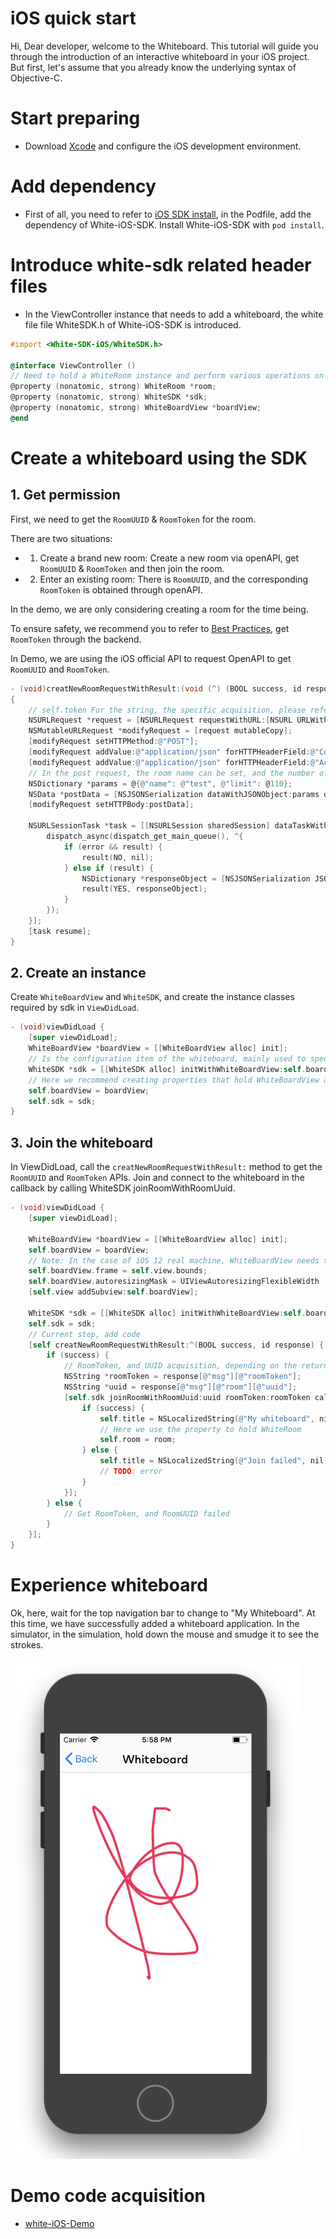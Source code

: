 # iOS quick start

Hi, Dear developer, welcome to the Whiteboard. This tutorial will guide you through the introduction of an interactive whiteboard in your iOS project. But first, let's assume that you already know the underlying syntax of Objective-C.

# Start preparing

* Download [Xcode](https://itunes.apple.com/cn/app/xcode/id497799835?ls=1&mt=12) and configure the iOS development environment.

# Add dependency

* First of all, you need to refer to [iOS SDK install](iOS_SDK_install.md), in the Podfile, add the dependency of White-iOS-SDK. Install White-iOS-SDK with `pod install`.



# Introduce white-sdk related header files

* In the ViewController instance that needs to add a whiteboard, the white file file WhiteSDK.h of White-iOS-SDK is introduced.

```objectivec
#import <White-SDK-iOS/WhiteSDK.h>

@interface ViewController ()
// Need to hold a WhiteRoom instance and perform various operations on the whiteboard
@property (nonatomic, strong) WhiteRoom *room;
@property (nonatomic, strong) WhiteSDK *sdk;
@property (nonatomic, strong) WhiteBoardView *boardView;
@end
```

# Create a whiteboard using the SDK

## 1. Get permission

First, we need to get the `RoomUUID` & `RoomToken` for the room.

There are two situations:

- 1. Create a brand new room: Create a new room via openAPI, get `RoomUUID` & `RoomToken` and then join the room.
- 2. Enter an existing room: There is `RoomUUID`, and the corresponding `RoomToken` is obtained through openAPI.

In the demo, we are only considering creating a room for the time being.

To ensure safety, we recommend you to refer to [Best Practices](concept.md), get `RoomToken` through the backend.

In Demo, we are using the iOS official API to request OpenAPI to get `RoomUUID` and `RoomToken`.

```objectivec
- (void)creatNewRoomRequestWithResult:(void (^) (BOOL success, id response))result;
{
    // self.token For the string, the specific acquisition, please refer to https://developer.herewhite.com/#/concept
    NSURLRequest *request = [NSURLRequest requestWithURL:[NSURL URLWithString:[NSString stringWithFormat:@"https://cloudcapiv3.herewhite.com/room?token=%@", self.sdkToken]]];
    NSMutableURLRequest *modifyRequest = [request mutableCopy];
    [modifyRequest setHTTPMethod:@"POST"];
    [modifyRequest addValue:@"application/json" forHTTPHeaderField:@"Content-Type"];
    [modifyRequest addValue:@"application/json" forHTTPHeaderField:@"Accept"];
    // In the post request, the room name can be set, and the number of people can be limited.
    NSDictionary *params = @{@"name": @"test", @"limit": @110};
    NSData *postData = [NSJSONSerialization dataWithJSONObject:params options:0 error:nil];
    [modifyRequest setHTTPBody:postData];
    
    NSURLSessionTask *task = [[NSURLSession sharedSession] dataTaskWithRequest:modifyRequest completionHandler:^(NSData * _Nullable data, NSURLResponse * _Nullable response, NSError * _Nullable error) {
        dispatch_async(dispatch_get_main_queue(), ^{
            if (error && result) {
                result(NO, nil);
            } else if (result) {
                NSDictionary *responseObject = [NSJSONSerialization JSONObjectWithData:data options:0 error:nil];
                result(YES, responseObject);
            }
        });
    }];
    [task resume];
}
```

## 2. Create an instance

Create `WhiteBoardView` and `WhiteSDK`, and create the instance classes required by sdk in `ViewDidLoad`.

```objectivec
- (void)viewDidLoad {
    [super viewDidLoad];
    WhiteBoardView *boardView = [[WhiteBoardView alloc] init];
    // Is the configuration item of the whiteboard, mainly used to specify the maximum zoom ratio, you can use defaultConfig directly (maximum 1000%, minimum 10%)
    WhiteSDK *sdk = [[WhiteSDK alloc] initWithWhiteBoardView:self.boardView config:[WhiteSdkConfiguration defaultConfig]];
    // Here we recommend creating properties that hold WhiteBoardView and WhiteSDK.
    self.boardView = boardView;
    self.sdk = sdk;
}
```

## 3. Join the whiteboard

In ViewDidLoad, call the `creatNewRoomRequestWithResult:` method to get the `RoomUUID` and `RoomToken` APIs. Join and connect to the whiteboard in the callback by calling WhiteSDK joinRoomWithRoomUuid.

```objectivec
- (void)viewDidLoad {
    [super viewDidLoad];

    WhiteBoardView *boardView = [[WhiteBoardView alloc] init];
    self.boardView = boardView;
    // Note: In the case of iOS 12 real machine, WhiteBoardView needs to be added to the view stack before WhiteSDK can run normally.
    self.boardView.frame = self.view.bounds;
    self.boardView.autoresizingMask = UIViewAutoresizingFlexibleWidth |  UIViewAutoresizingFlexibleHeight;
    [self.view addSubview:self.boardView];

    WhiteSDK *sdk = [[WhiteSDK alloc] initWithWhiteBoardView:self.boardView config:[WhiteSdkConfiguration defaultConfig]];
    self.sdk = sdk;
    // Current step, add code
    [self creatNewRoomRequestWithResult:^(BOOL success, id response) {
        if (success) {
            // RoomToken, and UUID acquisition, depending on the return structure of your background server, the acquisition method will be different.
            NSString *roomToken = response[@"msg"][@"roomToken"];
            NSString *uuid = response[@"msg"][@"room"][@"uuid"];
            [self.sdk joinRoomWithRoomUuid:uuid roomToken:roomToken callbacks:(id<WhiteRoomCallbackDelegate>)self completionHandler:^(BOOL success, WhiteRoom *room, NSError *error) {
                if (success) {
                    self.title = NSLocalizedString(@"My whiteboard", nil);
                    // Here we use the property to hold WhiteRoom
                    self.room = room;
                } else {
                    self.title = NSLocalizedString(@"Join failed", nil);
                    // TODO: error
                }
            }];
        } else {
            // Get RoomToken, and RoomUUID failed
        }
    }];
}

```

# Experience whiteboard
 
Ok, here, wait for the top navigation bar to change to "My Whiteboard". At this time, we have successfully added a whiteboard application. In the simulator, in the simulation, hold down the mouse and smudge it to see the strokes.

![image.png | left | 488x850](../_images/iOS_screen.png)

# Demo code acquisition

- [white-iOS-Demo](https://github.com/duty-os/white-demo-ios) 

